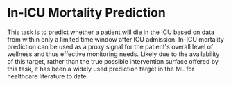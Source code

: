 # In-ICU Mortality Prediction

This task is to predict whether a patient will die in the ICU based on data from within only a limited time
window after ICU admission. In-ICU mortality prediction can be used as a proxy signal for the patient's
overall level of wellness and thus effective monitoring needs. Likely due to the availability of this target,
rather than the true possible intervention surface offered by this task, it has been a widely used prediction
target in the ML for healthcare literature to date.
